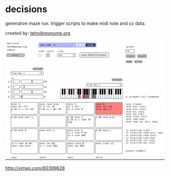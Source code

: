 # decisions

generative maze run. trigger scripts to make midi note and cc data.

created by: tehn@monome.org

![](decisions.png?570)

http://vimeo.com/60399628